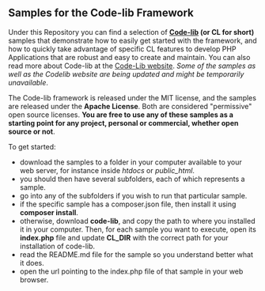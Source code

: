 ## Samples for the Code-lib Framework

Under this Repository you can find a selection of **<a href="https://github.com/codelibfw/codelib-fw">Code-lib</a> (or CL for short)** samples that demonstrate how to easily get started with the 
framework, and how to quickly take advantage of specific CL features to develop PHP Applications that are robust 
and easy to create and maintain.
You can also read more about Code-lib at the <a href="http://codelibfw.com/">Code-Lib website</a>.
_Some of the samples as well as the Codelib website are being updated and might be temporarily unavailable_.

The Code-lib framework is released under the MIT license, and the samples are released under the **Apache License**.
Both are considered "permissive" open source licenses.
**You are free to use any of these samples as a starting point for any project, personal or commercial, whether open 
source or not**.

To get started:

- download the samples to a folder in your computer available to your web server, for instance inside _htdocs_ or _public_html_.
- you should then have several subfolders, each of which represents a sample.
- go into any of the subfolders if you wish to run that particular sample.
- if the specific sample has a composer.json file, then install it using **composer install**.
- otherwise, download **code-lib**, and copy the path to where you installed it in your computer. Then, for each sample you want to execute, open its **index.php** file and update **CL_DIR** with the correct path for your
  installation of code-lib.
- read the README.md file for the sample so you understand better what it does.
- open the url pointing to the index.php file of that sample in your web browser.

